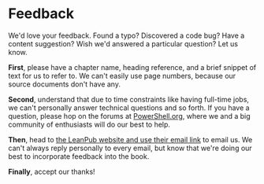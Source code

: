 # Feedback
We'd love your feedback. Found a typo? Discovered a code bug? Have a content suggestion? Wish we'd answered a particular question? Let us know.

**First**, please have a chapter name, heading reference, and a brief snippet of text for us to refer to. We can't easily use page numbers, because our source documents don't have any.

**Second**, understand that due to time constraints like having full-time jobs, we can't personally answer technical questions and so forth. If you have a question, please hop on the forums at [PowerShell.org](http://powershell.org), where we and a big community of enthusiasts will do our best to help.

**Then**, head to [the LeanPub website and use their email link](https://leanpub.com/the-dsc-book/email_author/new) to email us. We can't always reply personally to every email, but know that we're doing our best to incorporate feedback into the book.

**Finally**, accept our thanks!

